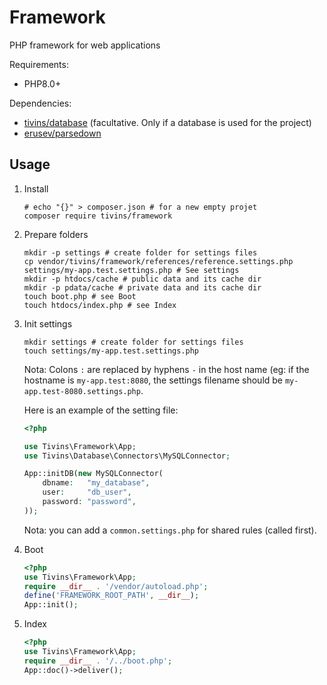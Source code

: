 # Framework
PHP framework for web applications

Requirements:

* PHP8.0+

Dependencies:

* [tivins/database](https://github.com/tivins/database) (facultative. Only if a database is used for the project)
* [erusev/parsedown](https://github.com/erusev/parsedown)

## Usage

1. Install
   ```shell
   # echo "{}" > composer.json # for a new empty projet
   composer require tivins/framework
   ```

2. Prepare folders
   ```shell
   mkdir -p settings # create folder for settings files
   cp vendor/tivins/framework/references/reference.settings.php settings/my-app.test.settings.php # See settings
   mkdir -p htdocs/cache # public data and its cache dir
   mkdir -p pdata/cache # private data and its cache dir
   touch boot.php # see Boot
   touch htdocs/index.php # see Index
   ```

2. Init settings
   ```shell
   mkdir settings # create folder for settings files
   touch settings/my-app.test.settings.php
   ```
   Nota: Colons `:` are replaced by hyphens `-` in the host name (eg: if the hostname is `my-app.test:8080`, the settings filename should be `my-app.test-8080.settings.php`.

   Here is an example of the setting file:
   ```php
   <?php
   
   use Tivins\Framework\App;
   use Tivins\Database\Connectors\MySQLConnector;
   
   App::initDB(new MySQLConnector(
       dbname:   "my_database",
       user:     "db_user",
       password: "password",
   ));
   ```

   Nota: you can add a `common.settings.php` for shared rules (called first).

3. Boot
   ```php
   <?php
   use Tivins\Framework\App;
   require __dir__ . '/vendor/autoload.php';
   define('FRAMEWORK_ROOT_PATH', __dir__);
   App::init();
   ```

4. Index
   ```php
   <?php
   use Tivins\Framework\App;
   require __dir__ . '/../boot.php';
   App::doc()->deliver();
   ```

